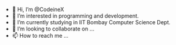 - 👋 Hi, I’m @CodeineX
- 👀 I’m interested in programming and development.
- 🌱 I’m currently studying in IIT Bombay Computer Science Dept.
- 💞️ I’m looking to collaborate on ...
- 📫 How to reach me ...

<!---
CodeineX/CodeineX is a ✨ special ✨ repository because its `README.md` (this file) appears on your GitHub profile.
You can click the Preview link to take a look at your changes.
--->
